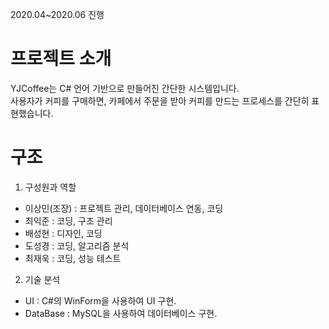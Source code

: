 2020.04~2020.06 진행

# 프로젝트 소개

YJCoffee는 C# 언어 기반으로 만들어진 간단한 시스템입니다.<br />
사용자가 커피를 구매하면, 카페에서 주문을 받아 커피를 만드는 프로세스를 간단히 표현했습니다.

# 구조

1. 구성원과 역할
 - 이상민(조장) : 프로젝트 관리, 데이터베이스 연동, 코딩
 - 최익준 : 코딩, 구조 관리
 - 배성현 : 디자인, 코딩
 - 도성경 : 코딩, 알고리즘 분석
 - 최재욱 : 코딩, 성능 테스트

2. 기술 분석
* UI : C#의 WinForm을 사용하여 UI 구현.
* DataBase : MySQL을 사용하여 데이터베이스 구현.
